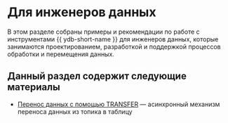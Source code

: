 # Для инженеров данных

В этом разделе собраны примеры и рекомендации по работе с инструментами {{ ydb-short-name }} для инженеров данных, которые занимаются проектированием, разработкой и поддержкой процессов обработки и перемещения данных.

## Данный раздел содержит следующие материалы

* [Перенос данных c помощью TRANSFER](transfer/index.md) — асинхронный механизм переноса данных из топика в таблицу
